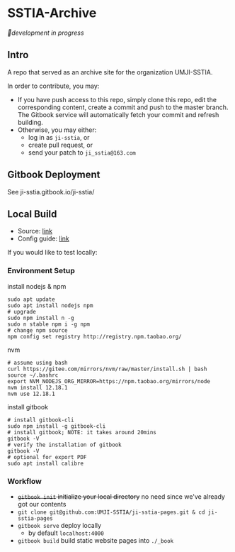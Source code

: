 # SSTIA-Archive
*🚧development in progress*

## Intro
A repo that served as an archive site for the organization UMJI-SSTIA.

In order to contribute, you may:
- If you have push access to this repo, simply clone this repo, edit the corresponding content, create a commit and push to the master branch. The Gitbook service will automatically fetch your commit and refresh building.
- Otherwise, you may either:
    - log in as `ji-sstia`, or
    - create pull request, or
    - send your patch to `ji_sstia@163.com`

## Gitbook Deployment
See ji-sstia.gitbook.io/ji-sstia/

## Local Build
- Source: [link](https://github.com/GitbookIO/gitbook)
- Config guide: [link](https://github.com/GitbookIO/gitbook/blob/master/docs/config.md)

If you would like to test locally:

### Environment Setup
install nodejs & npm

```shell
sudo apt update
sudo apt install nodejs npm
# upgrade
sudo npm install n -g
sudo n stable npm i -g npm
# change npm source
npm config set registry http://registry.npm.taobao.org/
```

nvm

```shell
# assume using bash
curl https://gitee.com/mirrors/nvm/raw/master/install.sh | bash
source ~/.bashrc
export NVM_NODEJS_ORG_MIRROR=https://npm.taobao.org/mirrors/node
nvm install 12.18.1
nvm use 12.18.1
```

install gitbook

```shell
# install gitbook-cli
sudo npm install -g gitbook-cli
# install gitbook; NOTE: it takes around 20mins
gitbook -V
# verify the installation of gitbook
gitbook -V
# optional for export PDF
sudo apt install calibre
```

### Workflow
- ~~`gitbook init` initialize your local directory~~ no need since we've already got our contents
- `git clone git@github.com:UMJI-SSTIA/ji-sstia-pages.git & cd ji-sstia-pages`
- `gitbook serve` deploy locally
    - by default `localhost:4000`
- `gitbook build` build static website pages into `./_book`
